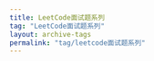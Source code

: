 ```yaml
---
title: LeetCode面试题系列
tag: "LeetCode面试题系列"
layout: archive-tags
permalink: "tag/leetcode面试题系列"
---
```

